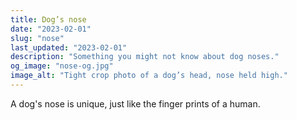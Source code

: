 ```yaml
---
title: Dog’s nose
date: "2023-02-01"
slug: "nose"
last_updated: "2023-02-01"
description: "Something you might not know about dog noses."
og_image: "nose-og.jpg"
image_alt: "Tight crop photo of a dog’s head, nose held high."
---
```

A dog's nose is unique, just like the finger prints of a human.